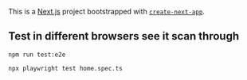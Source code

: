This is a [Next.js](https://nextjs.org/) project bootstrapped with [`create-next-app`](https://github.com/vercel/next.js/tree/canary/packages/create-next-app).

## Test in different browsers see it scan through
```
npm run test:e2e
```
```
npx playwright test home.spec.ts 
